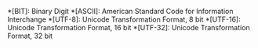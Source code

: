 *[BIT]: Binary Digit
*[ASCII]: American Standard Code for Information Interchange
*[UTF-8]: Unicode Transformation Format, 8 bit
*[UTF-16]: Unicode Transformation Format, 16 bit
*[UTF-32]: Unicode Transformation Format, 32 bit
